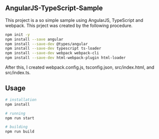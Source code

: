 
## AngularJS-TypeScript-Sample
This project is a so simple sample using AngularJS, TypeScript and webpack.
This prject was created by the following procedure.

```bash 
npm init -y
npm install --save angular
npm install --save-dev @types/angular
npm install --save-dev typescript ts-loader
npm install --save-dev webpack webpack-cli
npm install --save-dev html-webpack-plugin html-loader
```
After this, I created webpack.config.js, tsconfig.json, src/index.html, and src/index.ts.

## Usage 
```bash 
# installation
npm install

# running
npm run start

# building
npm run build
```